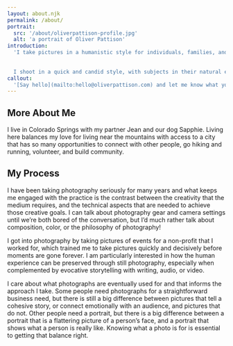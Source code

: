 ```yaml
---
layout: about.njk
permalink: /about/
portrait:
  src: '/about/oliverpattison-profile.jpg'
  alt: 'a portrait of Oliver Pattison'
introduction: 
  'I take pictures in a humanistic style for individuals, families, and businesses who want a realistic document of their life or work.
  
  
  I shoot in a quick and candid style, with subjects in their natural environments. I tend to take mostly unposed pictures but I can also collaborate with you on a story you would like to tell. I am a careful editor who can help shape a narrative for you and deliver consistent results in a distinctive style. I want to help you record something honest and emotional, whether through a portrait or framing a small moment in your life.'
callout: 
  '[Say hello](mailto:hello@oliverpattison.com) and let me know what you’re looking for.'
---
```



## More About Me

I live in Colorado Springs with my partner Jean and our dog Sapphie. Living here balances my love for living near the mountains with access to a city that has so many opportunities to connect with other people, go hiking and running, volunteer, and build community.

## My Process

I have been taking photography seriously for many years and what keeps me engaged with the practice is the contrast between the creativity that the medium requires, and the technical aspects that are needed to achieve those creative goals. I can talk about photography gear and camera settings until we’re both bored of the conversation, but I’d much rather talk about composition, color, or the philosophy of photography!

I got into photography by taking pictures of events for a non-profit that I worked for, which trained me to take pictures quickly and decisively before moments are gone forever. I am particularly interested in how the human experience can be preserved through still photography, especially when complemented by evocative storytelling with writing, audio, or video.

I care about what photographs are eventually used for and that informs the approach I take. Some people need photographs for a straightforward business need, but there is still a big difference between pictures that tell a cohesive story, or connect emotionally with an audience, and pictures that do not. Other people need a portrait, but there is a big difference between a portrait that is a flattering picture of a person’s face, and a portrait that shows what a person is really like. Knowing what a photo is for is essential to getting that balance right.
